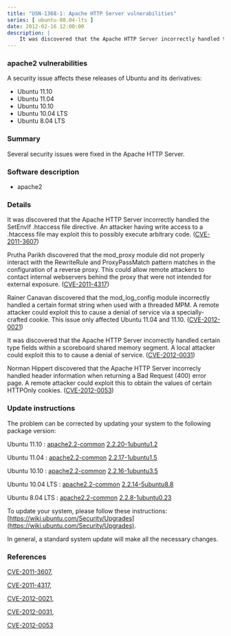 ```yaml
---
title: "USN-1368-1: Apache HTTP Server vulnerabilities"
series: [ ubuntu-08.04-lts ]
date: 2012-02-16 12:00:00
description: |
    It was discovered that the Apache HTTP Server incorrectly handled the SetEnvIf .htaccess file directive. An attacker having write access to a .htaccess file may exploit this to possibly execute arbitrary code. ([CVE-2011-3607](http://people.ubuntu.com/~ubuntu-security/cve/CVE-2011-3607))
--- 
```

 
### apache2 vulnerabilities

A security issue affects these releases of Ubuntu and its derivatives:

* Ubuntu 11.10
* Ubuntu 11.04
* Ubuntu 10.10
* Ubuntu 10.04 LTS
* Ubuntu 8.04 LTS

### Summary

Several security issues were fixed in the Apache HTTP Server. 

### Software description

* apache2 

### Details

It was discovered that the Apache HTTP Server incorrectly handled the SetEnvIf .htaccess file directive. An attacker having write access to a .htaccess file may exploit this to possibly execute arbitrary code. ([CVE-2011-3607](http://people.ubuntu.com/~ubuntu-security/cve/CVE-2011-3607))

Prutha Parikh discovered that the mod_proxy module did not properly interact with the RewriteRule and ProxyPassMatch pattern matches in the configuration of a reverse proxy. This could allow remote attackers to contact internal webservers behind the proxy that were not intended for external exposure. ([CVE-2011-4317](http://people.ubuntu.com/~ubuntu-security/cve/CVE-2011-4317))

Rainer Canavan discovered that the mod_log_config module incorrectly handled a certain format string when used with a threaded MPM. A remote attacker could exploit this to cause a denial of service via a specially- crafted cookie. This issue only affected Ubuntu 11.04 and 11.10. ([CVE-2012-0021](http://people.ubuntu.com/~ubuntu-security/cve/CVE-2012-0021))

It was discovered that the Apache HTTP Server incorrectly handled certain type fields within a scoreboard shared memory segment. A local attacker could exploit this to to cause a denial of service. ([CVE-2012-0031](http://people.ubuntu.com/~ubuntu-security/cve/CVE-2012-0031))

Norman Hippert discovered that the Apache HTTP Server incorrecly handled header information when returning a Bad Request (400) error page. A remote attacker could exploit this to obtain the values of certain HTTPOnly cookies. ([CVE-2012-0053](http://people.ubuntu.com/~ubuntu-security/cve/CVE-2012-0053)) 

### Update instructions

The problem can be corrected by updating your system to the following package version:

Ubuntu 11.10
 : [apache2.2-common](https://launchpad.net/ubuntu/+source/apache2) <span> [2.2.20-1ubuntu1.2](https://launchpad.net/ubuntu/+source/apache2/2.2.20-1ubuntu1.2) </span> 

Ubuntu 11.04
 : [apache2.2-common](https://launchpad.net/ubuntu/+source/apache2) <span> [2.2.17-1ubuntu1.5](https://launchpad.net/ubuntu/+source/apache2/2.2.17-1ubuntu1.5) </span> 

Ubuntu 10.10
 : [apache2.2-common](https://launchpad.net/ubuntu/+source/apache2) <span> [2.2.16-1ubuntu3.5](https://launchpad.net/ubuntu/+source/apache2/2.2.16-1ubuntu3.5) </span> 

Ubuntu 10.04 LTS
 : [apache2.2-common](https://launchpad.net/ubuntu/+source/apache2) <span> [2.2.14-5ubuntu8.8](https://launchpad.net/ubuntu/+source/apache2/2.2.14-5ubuntu8.8) </span> 

Ubuntu 8.04 LTS
 : [apache2.2-common](https://launchpad.net/ubuntu/+source/apache2) <span> [2.2.8-1ubuntu0.23](https://launchpad.net/ubuntu/+source/apache2/2.2.8-1ubuntu0.23) </span> 

To update your system, please follow these instructions: [https://wiki.ubuntu.com/Security/Upgrades](https://wiki.ubuntu.com/Security/Upgrades).

In general, a standard system update will make all the necessary changes. 

### References

 [CVE-2011-3607](http://people.ubuntu.com/~ubuntu-security/cve/CVE-2011-3607), 

 [CVE-2011-4317](http://people.ubuntu.com/~ubuntu-security/cve/CVE-2011-4317), 

 [CVE-2012-0021](http://people.ubuntu.com/~ubuntu-security/cve/CVE-2012-0021), 

 [CVE-2012-0031](http://people.ubuntu.com/~ubuntu-security/cve/CVE-2012-0031), 

 [CVE-2012-0053](http://people.ubuntu.com/~ubuntu-security/cve/CVE-2012-0053)
 
